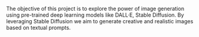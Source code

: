 The objective of this project is to explore the power of image generation using pre-trained deep learning models like DALL·E, Stable Diffusion. By leveraging Stable Diffusion we aim to generate creative and realistic images based on textual prompts.
